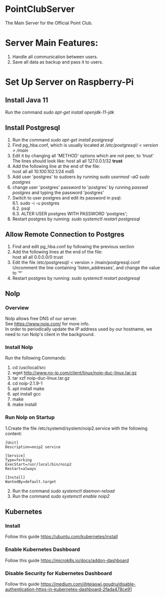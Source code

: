 # PointClubServer
The Main Server for the Official Point Club.

# Server Main Features:
 1. Handle all communication between users.
 2. Save all data as backup and pass it to users.

# Set Up Server on Raspberry-Pi
## Install Java 11
 Run the command <i>sudo apt-get install openjdk-11-jdk</i>

## Install Postgresql
 1. Run the command <i>sudo apt-get install postgresql</i>
 2. Find pg_hba.conf, which is usually located at <i>/etc/postgresql/ < version > /main</i>
 3. Edit it by changing all 'METHOD' options which are not peer, to 'trust'  
    The lines should look like: host all all 127.0.0.1/32 <b>trust</b>
 4. Add the following line at the end of the file:  
    host all all 10.100.102.1/24 md5
 5. Add user 'postgres' to sudoers by running <i>sudo usermod -aG sudo postgres</i>
 6. change user 'postgres' password to 'postgres' by running <i>passwd postgres</i>
    and typing the password 'postgres'
 7. Switch to user postgres and edit its password in psql:  
   6.1. sudo -i -u postgres  
   6.2. psql  
   6.3. ALTER USER postgres WITH PASSWORD 'postgres';  
 8. Restart postgres by running: <i>sudo systemctl restart postgresql</i>
 
 ## Allow Remote Connection to Postgres
  1. Find and edit pg_hba.conf by following the previous section
  2. Add the following lines at the end of the file:  
   host all all 0.0.0.0/0 trust   
  3. Edit the file /etc/postgresql/ < version > /main/postgresql.conf  
     Uncomment the line containing 'listen_addresses', and change the value to '*'
  4. Restart postgres by running: <i>sudo systemctl restart postgresql</i>

## NoIp
### Overview
NoIp allows free DNS of our server.  
See https://www.noip.com/ for more info.  
In order to periodically update the IP address used by our hostname, we need to run NoIp's client in the background.

### Install NoIp  
Run the following Commands:  
 1. cd /usr/local/src
 2. wget http://www.no-ip.com/client/linux/noip-duc-linux.tar.gz
 3. tar xzf noip-duc-linux.tar.gz
 4. cd noip-2.1.9-1
 5. apt install make
 6. apt install gcc
 7. make
 8. make install
 
### Run NoIp on Startup
 1.Create the file /etc/systemd/system/noip2.service with the following content:  
  ```
  [Unit]
  Description=noip2 service

  [Service]
  Type=forking
  ExecStart=/usr/local/bin/noip2
  Restart=always

  [Install]
  WantedBy=default.target
  ```
 2. Run the command <i>sudo systemctl daemon-reload</i>
 3. Run the command <i>sudo systemctl enable noip2</i>
 
 ## Kubernetes
 ### Install
 Follow this guide https://ubuntu.com/kubernetes/install
 
 ### Enable Kubernetes Dashboard
 Follow this guide https://microk8s.io/docs/addon-dashboard
 
 ### Disable Security for Kubernetes Dashboard
 Follow this guide https://medium.com/@tejaswi.goudru/disable-authentication-https-in-kubernetes-dashboard-2fada478ce91
 
